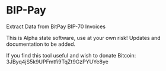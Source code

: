 # BIP-Pay
Extract Data from BitPay BIP-70 Invoices


This is Alpha state software, use at your own risk! Updates and documentation to be added.




If you find this tool useful and wish to donate Bitcoin:
3JByq4jS5k9UPFmtfi9TqZt9GzPYUYe8ye
